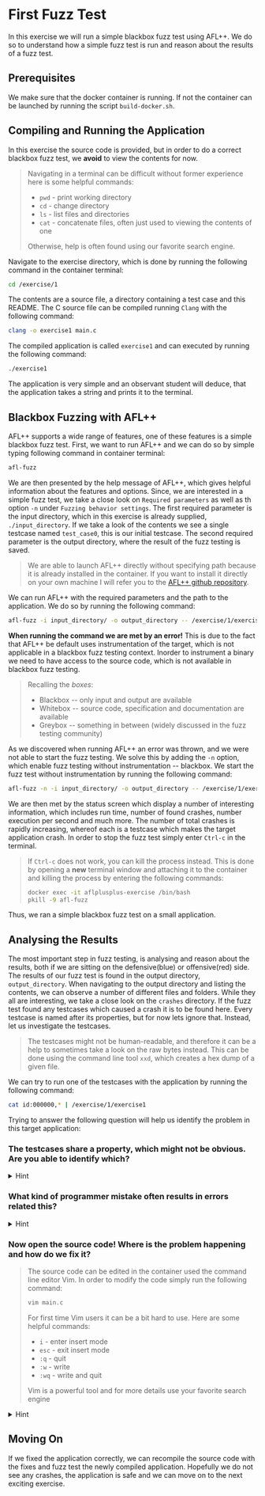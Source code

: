 # First Fuzz Test
In this exercise we will run a simple blackbox fuzz test using AFL++. We do so to understand how a simple fuzz test is run and reason about the results of a fuzz test. 

## Prerequisites
We make sure that the docker container is running. If not the container can be launched by running the script `build-docker.sh`. 

## Compiling and Running the Application
In this exercise the source code is provided, but in order to do a correct blackbox fuzz test, we **avoid** to view the contents for now. 
> Navigating in a terminal can be difficult without former experience here is some helpful commands:
> - `pwd` - print working directory
> - `cd` - change directory
> - `ls` - list files and directories
> - `cat` - concatenate files, often just used to viewing the contents of one
>
> Otherwise, help is often found using our favorite search engine.

Navigate to the exercise directory, which is done by running the following command in the container terminal:
```bash
cd /exercise/1
```
The contents are a source file, a directory containing a test case and this README. The C source file can be compiled running `Clang` with the following command:
```bash
clang -o exercise1 main.c
```

The compiled application is called `exercise1` and can executed by running the following command:
```bash
./exercise1
```
The application is very simple and an observant student will deduce, that the application takes a string and prints it to the terminal.

## Blackbox Fuzzing with AFL++
AFL++ supports a wide range of features, one of these features is a simple blackbox fuzz test. First, we want to run AFL++ and we can do so by simple typing following command in container terminal:
```bash
afl-fuzz
```
We are then presented by the help message of AFL++, which gives helpful information about the features and options. Since, we are interested in a simple fuzz test, we take a close look on `Required parameters` as well as th option `-n` under `Fuzzing behavior settings`. The first required parameter is the input directory, which in this exercise is already supplied, `./input_directory`. If we take a look of the contents we see a single testcase named `test_case0`, this is our initial testcase. The second required parameter is the output directory, where the result of the fuzz testing is saved. 

>We are able to launch AFL++ directly without specifying path because it is already installed in the container. If you want to install it directly on your own machine I will refer you to the [AFL++ github repository](https://github.com/AFLplusplus/AFLplusplus). 

We can run AFL++ with the required parameters and the path to the application. We do so by running the following command:
```bash
afl-fuzz -i input_directory/ -o output_directory -- /exercise/1/exercise1
```
**When running the command we are met by an error!** This is due to the fact that AFL++ be default uses instrumentation of the target, which is not applicable in a blackbox fuzz testing context. Inorder to instrument a binary we need to have access to the source code, which is not available in blackbox fuzz testing.
> Recalling the *boxes*:
> - Blackbox -- only input and output are available 
> - Whitebox -- source code, specification and documentation are available
> - Greybox -- something in between (widely discussed in the fuzz testing community)

As we discovered when running AFL++ an error was thrown, and we were not able to start the fuzz testing. We solve this by adding the `-n` option, which enable fuzz testing without instrumentation -- blackbox. We start the fuzz test without instrumentation by running the following command:
```bash
afl-fuzz -n -i input_directory/ -o output_directory -- /exercise/1/exercise1
```
We are then met by the status screen which display a number of interesting information, which includes run time, number of found crashes, number execution per second and much more. The number of total crashes is rapidly increasing, whereof each is a testcase which makes the target application crash. In order to stop the fuzz test simply enter `Ctrl-c` in the terminal.
> If `Ctrl-c` does not work, you can kill the process instead. This is done by opening a **new** terminal window and attaching it to the container and killing the process by entering the following commands:
>```bash
>docker exec -it aflplusplus-exercise /bin/bash
>pkill -9 afl-fuzz
>```
Thus, we ran a simple blackbox fuzz test on a small application.

## Analysing the Results
The most important step in fuzz testing, is analysing and reason about the results, both if we are sitting on the defensive(blue) or offensive(red) side. The results of our fuzz test is found in the output directory, `output_directory`. When navigating to the output directory and listing the contents, we can observe a number of different files and folders. While they all are interesting, we take a close look on the `crashes` directory. If the fuzz test found any testcases which caused a crash it is to be found here. Every testcase is named after its properties, but for now lets ignore that. Instead, let us investigate the testcases.
> The testcases might not be human-readable, and therefore it can be a help to sometimes take a look on the raw bytes instead. This can be done using the command line tool `xxd`, which creates a hex dump of a given file. 

We can try to run one of the testcases with the application by running the following command:
```bash
cat id:000000,* | /exercise/1/exercise1
```
Trying to answer the following question will help us identify the problem in this target application:

### The testcases share a property, which might not be obvious. Are you able to identify which?
<details>
  <summary>Hint</summary>
The contents of each testcase seems quite random, but something interesting can be identified from the length
</details>

### What kind of programmer mistake often results in errors related this?

<details>
  <summary>Hint</summary>
Remember the application is written in C. One of the most common mistake in C programming is missing bound-checks.
</details>

### Now open the source code! Where is the problem happening and how do we fix it?

> The source code can be edited in the container used the command line editor Vim. In order to modify the code simply run the following command:
> ```bash
> vim main.c
> ```
> For first time Vim users it can be a bit hard to use. Here are some helpful commands:
> - `i` - enter insert mode
> - `esc` - exit insert mode
> - `:q` - quit
> - `:w` - write
> - `:wq` - write and quit
> 
> Vim is a powerful tool and for more details use your favorite search engine

<details>
  <summary>Hint</summary>
When we compiled the application, we were met with a warning:
<b>the `gets' function is dangerous and should not be used.</b>. When reading the source code it is then easy to recognize where the `gets` function is called. A fix is replacing the dangerous `gets` with the bounded `fgets` function. 
</details>

## Moving On
If we fixed the application correctly, we can recompile the source code with the fixes and fuzz test the newly compiled application. Hopefully we do not see any crashes, the application is safe and we can move on to the next exciting exercise.